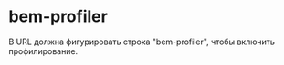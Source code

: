 bem-profiler
============

В URL должна фигурировать строка "bem-profiler", чтобы включить профилирование.
